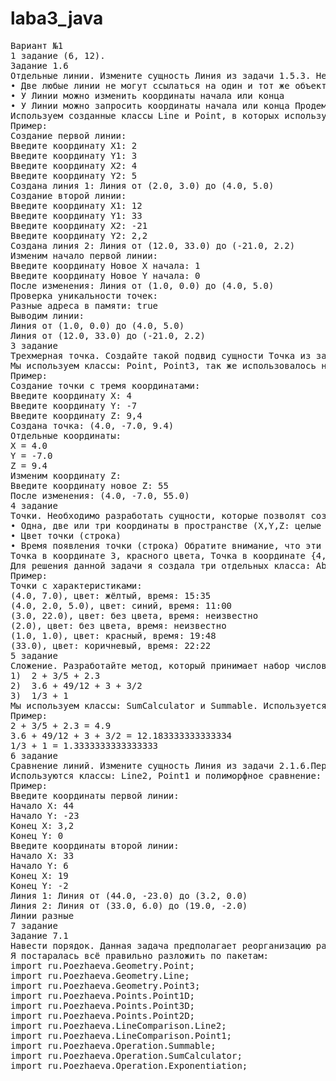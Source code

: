 # laba3_java
<pre>
Вариант №1
1 задание (6, 12).
Задание 1.6
Отдельные линии. Измените сущность Линия из задачи 1.5.3. Необходимо, чтобы Линия соответствовала следующим требованиям: 
• Две любые линии не могут ссылаться на один и тот же объект точки. 
• У Линии можно изменить координаты начала или конца 
• У Линии можно запросить координаты начала или конца Продемонстрируйте работоспособность решения на примерах.
Используем созданные классы Line и Point, в которых используются:  инкапсуляция: private, геттеры и сеттеры, выбрасывание исключений через throw, класс RuntimeException и его наследники. Присутствует проверка на ввод координат.
Пример: 
Создание первой линии: 
Введите координату X1: 2
Введите координату Y1: 3
Введите координату X2: 4
Введите координату Y2: 5
Создана линия 1: Линия от (2.0, 3.0) до (4.0, 5.0)
Создание второй линии: 
Введите координату X1: 12
Введите координату Y1: 33
Введите координату X2: -21
Введите координату Y2: 2,2
Создана линия 2: Линия от (12.0, 33.0) до (-21.0, 2.2)
Изменим начало первой линии: 
Введите координату Новое X начала: 1
Введите координату Новое Y начала: 0
После изменения: Линия от (1.0, 0.0) до (4.0, 5.0)
Проверка уникальности точек: 
Разные адреса в памяти: true
Выводим линии: 
Линия от (1.0, 0.0) до (4.0, 5.0)
Линия от (12.0, 33.0) до (-21.0, 2.2)
3 задание
Трехмерная точка. Создайте такой подвид сущности Точка из задачи 1.1.1, которая будет иметь не две, а три координаты на плоскости: X,Y,Z.
Мы используем классы: Point, Point3, так же использовалось наследование: extends, super, final, переопределение. Присутствует проверка на ввод координат.
Пример:
Создание точки с тремя координатами: 
Введите координату X: 4
Введите координату Y: -7
Введите координату Z: 9,4
Создана точка: (4.0, -7.0, 9.4)
Отдельные координаты:
X = 4.0
Y = -7.0
Z = 9.4
Изменим координату Z: 
Введите координату новое Z: 55
После изменения: (4.0, -7.0, 55.0)
4 задание
Точки. Необходимо разработать сущности, которые позволят создавать Точки координат с разными характеристиками. Например, мы можем иметь точки координат со следующими характеристиками: 
• Одна, две или три координаты в пространстве (X,Y,Z: целые числа) 
• Цвет точки (строка) 
• Время появления точки (строка) Обратите внимание, что эти характеристики не составляют исчерпывающий список (так как в будущем могут появиться новые характеристики) и могут составлять любые комбинации, например: 
Точка в координате 3, красного цвета, Точка в координате {4,2,5} в 11:00, Точка в координате {7,7} в 15:35, желтого цвета. С целью совместимости с последующими задачами, сохраните Двухмерную и Трёхмерную точки из задачи 2.3.5 без изменений.
Для решения данной задачи я создала три отдельных класса: AbstractPoint, Point1D, Point2D, Point3D. 
Пример:
Точки с характеристиками: 
(4.0, 7.0), цвет: жёлтый, время: 15:35
(4.0, 2.0, 5.0), цвет: синий, время: 11:00
(3.0, 22.0), цвет: без цвета, время: неизвестно
(2.0), цвет: без цвета, время: неизвестно
(1.0, 1.0), цвет: красный, время: 19:48
(33.0), цвет: коричневый, время: 22:22
5 задание
Сложение. Разработайте метод, который принимает набор числовых значенийи возвращает их сумму в вещественной форме. С использованием данного метода выполните следующие сложения:
1)	2 + 3/5 + 2.3
2)	3.6 + 49/12 + 3 + 3/2
3)	1/3 + 1
Мы используем классы: SumCalculator и Summable. Используется полиморфизм: виртуальный вызов метода, interface, implements.
Пример: 
2 + 3/5 + 2.3 = 4.9
3.6 + 49/12 + 3 + 3/2 = 12.183333333333334
1/3 + 1 = 1.3333333333333333
6 задание
Сравнение линий. Измените сущность Линия из задачи 2.1.6.Переопределите метод сравнения объектов по состоянию таким образом, чтобы две линии считались одинаковыми в том случае, если их начало и конец расположены в одинаковых точках.
Используются классы: Line2, Point1 и полиморфное сравнение: equals.
Пример:
Введите координаты первой линии:
Начало X: 44
Начало Y: -23
Конец X: 3,2
Конец Y: 0
Введите координаты второй линии:
Начало X: 33
Начало Y: 6
Конец X: 19
Конец Y: -2
Линия 1: Линия от (44.0, -23.0) до (3.2, 0.0)
Линия 2: Линия от (33.0, 6.0) до (19.0, -2.0)
Линии разные
7 задание
Задание 7.1
Навести порядок. Данная задача предполагает реорганизацию ранее написанных классов. Расположите все ранее написанные классы по пакетам таким образом, чтобы логически близкие классы оказались сгруппированы друг с другом. Имена пакетов должны иметь как минимум трехсоставную форму, вида: ru.surname.type. Вместо surname следует подставить свою фамилию, а вместо type подставить название логического блока. Например, классы описывающие точку, линию, ломаную линию, фигуру, квадрат, треугольник, круг и прямоугольник можно расположить в пакете ru.surname.geometry.
Я постаралась всё правильно разложить по пакетам:
import ru.Poezhaeva.Geometry.Point; 
import ru.Poezhaeva.Geometry.Line;
import ru.Poezhaeva.Geometry.Point3;
import ru.Poezhaeva.Points.Point1D;
import ru.Poezhaeva.Points.Point3D;
import ru.Poezhaeva.Points.Point2D;
import ru.Poezhaeva.LineComparison.Line2;
import ru.Poezhaeva.LineComparison.Point1;
import ru.Poezhaeva.Operation.Summable;
import ru.Poezhaeva.Operation.SumCalculator;
import ru.Poezhaeva.Operation.Exponentiation;
</pre>
